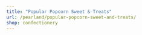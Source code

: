 ```yaml
---
title: "Popular Popcorn Sweet & Treats"
url: /pearland/popular-popcorn-sweet-and-treats/
shop: confectionery
---
```

